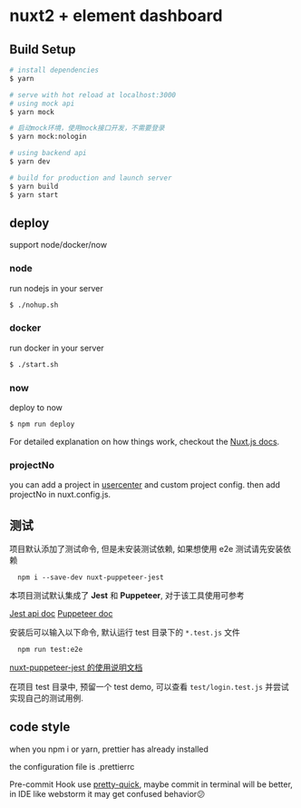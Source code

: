# nuxt2 + element dashboard

## Build Setup

```bash
# install dependencies
$ yarn

# serve with hot reload at localhost:3000
# using mock api
$ yarn mock

# 启动mock环境，使用mock接口开发，不需要登录
$ yarn mock:nologin

# using backend api
$ yarn dev

# build for production and launch server
$ yarn build
$ yarn start
```

## deploy

support node/docker/now

### node

run nodejs in your server

```bash
$ ./nohup.sh
```

### docker

run docker in your server

```bash
$ ./start.sh
```

### now

deploy to now

```bash
$ npm run deploy
```

For detailed explanation on how things work, checkout the [Nuxt.js docs](https://github.com/nuxt/nuxt.js).

### projectNo

you can add a project in [usercenter](http://gateway.deepexi.top/cp-web/)
and custom project config. then add projectNo in nuxt.config.js.

## 测试

项目默认添加了测试命令, 但是未安装测试依赖, 如果想使用 e2e 测试请先安装依赖

```shell
  npm i --save-dev nuxt-puppeteer-jest
```

本项目测试默认集成了 **Jest** 和 **Puppeteer**, 对于该工具使用可参考

[Jest api doc](https://facebook.github.io/jest/docs/en/api.html)
[Puppeteer doc](https://github.com/GoogleChrome/puppeteer)

安装后可以输入以下命令, 默认运行 test 目录下的 `*.test.js` 文件

```shell
  npm run test:e2e
```

[nuxt-puppeteer-jest 的使用说明文档](https://github.com/PepperYan/nuxt-jest-puppeteer)

在项目 test 目录中, 预留一个 test demo, 可以查看 `test/login.test.js` 并尝试实现自己的测试用例.

## code style

when you npm i or yarn, prettier has already installed

the configuration file is .prettierrc

Pre-commit Hook use [pretty-quick](https://github.com/azz/pretty-quick), maybe commit in terminal will be better, in IDE
like webstorm it may get confused behavior😕

